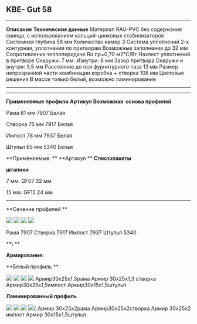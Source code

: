 ## **KBE- Gut 58**

* * *

  **Описание**                                             **Технические данные**
  Материал                                                 RAU-PVC без содержания свинца, с использованием кальций-цинковых стабилизаторов
  Системная глубина                                        58 мм
  Количество камер                                         3
  Система уплотнений                                       2-х контурная, уплотнения по притворам
  Возможные заполнения                                     до 32 мм
  Сопротивление теплопередаче                              Ro пр=0,70 м2°С/Вт
  Нахлест уплотнений в притворе                            Снаружи: 7 мм. Изнутри: 8 мм
  Зазор притвора                                           Снаружи и внутри: 3,5 мм
  Расстояние до оси фурнитурного паза                      13 мм
  Размер непрозрачной части комбинации коробка + створка   108 мм
  Цветовые решения                                         В массе только белый, возможно ламинирование

* * *

* * *

  **Применяемые профили**   **Артикул**    **Возможная  основа профилей**

  Рама 61 мм                7907           Белая

  Створка 75 мм             7917           Белая

  Импост 78 мм              7937           Белая

  Штульп 65 мм              5340           Белая

  **Применяемые  **         **Артикул **   **Стеклопакеты**

  **штапики**                              

  7 мм.                     GF07           32 мм

  15 мм.                    GF15           24 мм

* * *

**Сечение профилей **

![](https://raw.githubusercontent.com/blackmixer/help_os/master/kveGut58/media/image1.png)
![](https://raw.githubusercontent.com/blackmixer/help_os/master/kveGut58/media/image2.png)
  ![](https://raw.githubusercontent.com/blackmixer/help_os/master/kveGut58/media/image3.png)
![](https://raw.githubusercontent.com/blackmixer/help_os/master/kveGut58/media/image4.png)

Рама 7907 Створка 7917 Импост 7937 Штульп 5340

**\\
**

**Армирование:**

**Белый профиль **

![](https://raw.githubusercontent.com/blackmixer/help_os/master/kveGut58/media/image5.png)
![](https://raw.githubusercontent.com/blackmixer/help_os/master/kveGut58/media/image6.png)
![](https://raw.githubusercontent.com/blackmixer/help_os/master/kveGut58/media/image7.png)
![](https://raw.githubusercontent.com/blackmixer/help_os/master/kveGut58/media/image8.png)
Армир30х25х1,3рама Армир 30х25х1,3 створка Армир30x25x1,5импост
Армир30x15x1,5штульп

**Ламинированный профиль**

![](https://raw.githubusercontent.com/blackmixer/help_os/master/kveGut58/media/image5.png)
![](https://raw.githubusercontent.com/blackmixer/help_os/master/kveGut58/media/image6.png)
![](https://raw.githubusercontent.com/blackmixer/help_os/master/kveGut58/media/image7.png)
![](https://raw.githubusercontent.com/blackmixer/help_os/master/kveGut58/media/image8.png){
Армир 30х25х2рама Армир30х25х2створка Армир 30х25х2 импост Армир
30x15x1,5штульп
